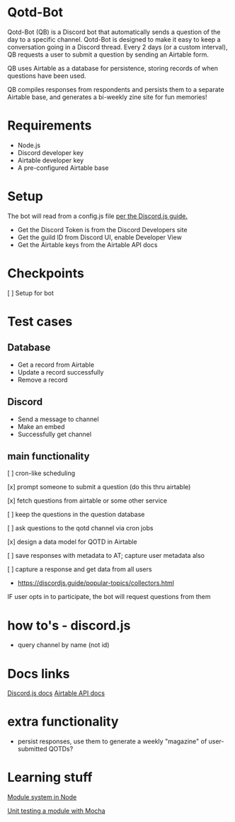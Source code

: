 
# Qotd-Bot

Qotd-Bot (QB) is a Discord bot that automatically sends a question of the day to a specific channel. Qotd-Bot is designed to make it easy to keep a conversation going in a Discord thread. Every 2 days (or a custom interval), QB requests a user to submit a question by sending an Airtable form.

QB uses Airtable as a database for persistence, storing records of when questions have been used.

QB compiles responses from respondents and persists them to a separate Airtable base, and generates a bi-weekly zine site for fun memories!

# Requirements

- Node.js
- Discord developer key
- Airtable developer key
- A pre-configured Airtable base

# Setup

The bot will read from a config.js file [per the Discord.js guide.](https://discordjs.guide/creating-your-bot/configuration-files.html)

- Get the Discord Token is from the Discord Developers site
- Get the guild ID from Discord UI, enable Developer View
- Get the Airtable keys from the Airtable API docs

# Checkpoints

[ ] Setup for bot


# Test cases

## Database
- Get a record from Airtable
- Update a record successfully
- Remove a record

## Discord
- Send a message to channel
- Make an embed
- Successfully get channel



## main functionality

[ ] cron-like scheduling

[x] prompt someone to submit a question (do this thru airtable)

[x] fetch questions from airtable or some other service

[ ] keep the questions in the question database

[ ] ask questions to the qotd channel via cron jobs

[x] design a data model for QOTD in Airtable

[ ] save responses with metadata to AT; capture user metadata also

[ ] capture a response and get data from all users

- https://discordjs.guide/popular-topics/collectors.html

IF user opts in to participate, the bot will request questions from them

# how to's - discord.js

- query channel by name (not id)

# Docs links

[Discord.js docs](https://discord.js.org/#/)
[Airtable API docs](https://airtable.com/api)

<!-- [Sequelize](https://sequelize.org/v5/) -->

# extra functionality

- persist responses, use them to generate a weekly "magazine" of user-submitted QOTDs?

# Learning stuff

[Module system in Node](https://nodejs.org/api/modules.html)

[Unit testing a module with Mocha](https://www.digitalocean.com/community/tutorials/how-to-test-a-node-js-module-with-mocha-and-assert)
